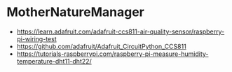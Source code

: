 # MotherNatureManager

- https://learn.adafruit.com/adafruit-ccs811-air-quality-sensor/raspberry-pi-wiring-test
- https://github.com/adafruit/Adafruit_CircuitPython_CCS811
- https://tutorials-raspberrypi.com/raspberry-pi-measure-humidity-temperature-dht11-dht22/
